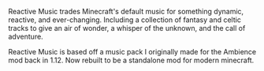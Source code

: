 Reactive Music trades Minecraft's default music for something dynamic, reactive, and ever-changing. Including a collection of fantasy and celtic tracks to give an air of wonder, a whisper of the unknown, and the call of adventure.

Reactive Music is based off a music pack I originally made for the Ambience mod back in 1.12. Now rebuilt to be a standalone mod for modern minecraft.
